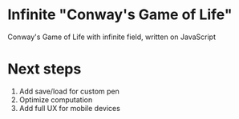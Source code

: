 # Infinite "Conway's Game of Life"

Conway's Game of Life with infinite field, written on JavaScript

# Next steps

1. Add save/load for custom pen
2. Optimize computation
3. Add full UX for mobile devices
